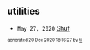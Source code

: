 ## utilities


* <code>May 27, 2020</code> [Shuf](2020-05-27T05-20-57-shuf.md)

<sup><sub>generated 20 Dec 2020 18:16:27 by <a href='https://github.com/senorprogrammer/til'>til</a></sub></sup>
